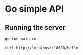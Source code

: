 # Go simple API

## Running the server

```bash
go run main.co
```

```bash
curl http://localhost:18080/hello
```